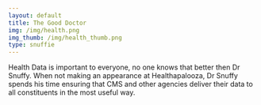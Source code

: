 ```yaml
---
layout: default
title: The Good Doctor
img: /img/health.png
img_thumb: /img/health_thumb.png
type: snuffie
---
```


Health Data is important to everyone, no one knows that better then Dr Snuffy. When not making an appearance at Healthapalooza, Dr Snuffy spends his time ensuring that CMS and other agencies deliver their data to all constituents in the most useful way.
